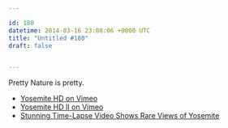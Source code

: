 ```yaml
---

id: 180
datetime: 2014-03-16 23:08:06 +0000 UTC
title: "Untitled #180"
draft: false


---
```


Pretty Nature is pretty. 

 
 * [Yosemite HD on Vimeo](http://vimeo.com/35396305)
 * [Yosemite HD II on Vimeo](http://vimeo.com/87701971)
 * [Stunning Time-Lapse Video Shows Rare Views of Yosemite](http://news.nationalgeographic.com/news/2014/03/140309-yosemite-national-park-time-lapse-video/)


